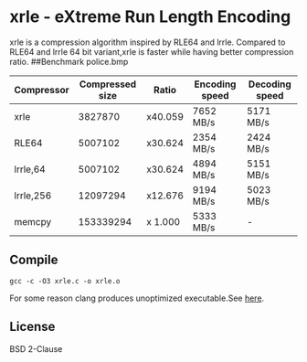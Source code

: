 # xrle - eXtreme Run Length Encoding
xrle is a compression algorithm inspired by RLE64 and lrrle.
Compared to RLE64 and lrrle 64 bit variant,xrle is faster while having
better compression ratio.
##Benchmark
police.bmp

Compressor|Compressed size|Ratio|Encoding speed|Decoding speed
----------|---------------|-----|--------------|--------------
xrle      |3827870        |x40.059|7652 MB/s|5171 MB/s
RLE64     |5007102        |x30.624|2354 MB/s|2424 MB/s
lrrle,64  |5007102        |x30.624|4894 MB/s|5151 MB/s
lrrle,256 |12097294       |x12.676|9194 MB/s|5023 MB/s
memcpy    |153339294      |x 1.000|5333 MB/s|-
## Compile
    gcc -c -O3 xrle.c -o xrle.o
For some reason clang produces unoptimized executable.See
[here](https://llvm.org/bugs/show_bug.cgi?id=23202).
## License
BSD 2-Clause
